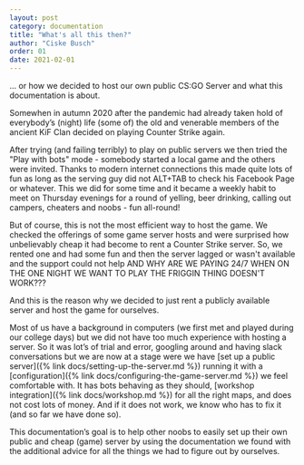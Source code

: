 ```yaml
---
layout: post
category: documentation
title: "What's all this then?"
author: "Ciske Busch"
order: 01
date: 2021-02-01
---
```


... or how we decided to host our own public CS:GO Server and what this documentation is about.

Somewhen in autumn 2020 after the pandemic had already taken hold of everybody’s (night) life (some of) the old and venerable members of the ancient KiF Clan decided on playing Counter Strike again.

After trying (and failing terribly) to play on public servers we then tried the "Play with bots" mode - somebody started a local game and the others were invited. Thanks to modern internet connections this made quite lots of fun as long as the serving guy did not ALT+TAB to check his Facebook Page or whatever. This we did for some time and it became a weekly habit to meet on Thursday evenings for a round of yelling, beer drinking, calling out campers, cheaters and noobs - fun all-round!

But of course, this is not the most efficient way to host the game. We checked the offerings of some game server hosts and were surprised how unbelievably cheap it had become to rent a Counter Strike server. So, we rented one and had some fun and then the server lagged or wasn't available and the support could not help AND WHY ARE WE PAYING 24/7 WHEN ON THE ONE NIGHT WE WANT TO PLAY THE FRIGGIN THING DOESN'T WORK???

And this is the reason why we decided to just rent a publicly available server and host the game for ourselves.

Most of us have a background in computers (we first met and played during our college days) but we did not have too much experience with hosting a server. So it was lot’s of trial and error, googling around and having slack conversations but we are now at a stage were we have [set up a public server]({% link docs/setting-up-the-server.md %}) running it with a [configuration]({% link docs/configuring-the-game-server.md %}) we feel comfortable with. It has bots behaving as they should,  [workshop integration]({% link docs/workshop.md %}) for all the right maps, and does not cost lots of money. And if it does not work, we know who has to fix it (and so far we have done so).

This documentation’s goal is to help other noobs to easily set up their own public and cheap (game) server by using the documentation we found with the additional advice for all the things we had to figure out by ourselves.
